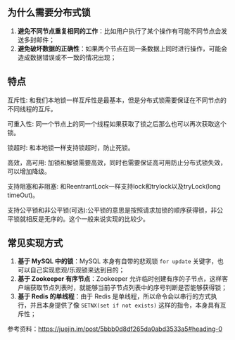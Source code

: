 ## 为什么需要分布式锁

1. **避免不同节点重复相同的工作**：比如用户执行了某个操作有可能不同节点会发送多封邮件；
2. **避免破坏数据的正确性**：如果两个节点在同一条数据上同时进行操作，可能会造成数据错误或不一致的情况出现；



## 特点

互斥性: 和我们本地锁一样互斥性是最基本，但是分布式锁需要保证在不同节点的不同线程的互斥。

可重入性: 同一个节点上的同一个线程如果获取了锁之后那么也可以再次获取这个锁。

锁超时: 和本地锁一样支持锁超时，防止死锁。

高效，高可用: 加锁和解锁需要高效，同时也需要保证高可用防止分布式锁失效，可以增加降级。

支持阻塞和非阻塞: 和ReentrantLock一样支持lock和trylock以及tryLock(long timeOut)。

支持公平锁和非公平锁(可选):公平锁的意思是按照请求加锁的顺序获得锁，非公平锁就相反是无序的。这个一般来说实现的比较少。



## 常见实现方式

1. **基于 MySQL 中的锁**：MySQL 本身有自带的悲观锁 `for update` 关键字，也可以自己实现悲观/乐观锁来达到目的；
2. **基于 Zookeeper 有序节点**：Zookeeper 允许临时创建有序的子节点，这样客户端获取节点列表时，就能够当前子节点列表中的序号判断是否能够获得锁；
3. **基于 Redis 的单线程**：由于 Redis 是单线程，所以命令会以串行的方式执行，并且本身提供了像 `SETNX(set if not exists)` 这样的指令，本身具有互斥性；



参考资料：https://juejin.im/post/5bbb0d8df265da0abd3533a5#heading-0